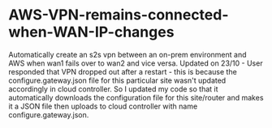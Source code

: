 # AWS-VPN-remains-connected-when-WAN-IP-changes
Automatically create an s2s vpn between an on-prem environment and AWS when wan1 fails over to wan2 and vice versa. 
Updated on 23/10 - User responded that VPN dropped out after a restart - this is because the configure.gateway.json file for this particular site wasn't updated accordingly in cloud controller. 
So I updated my code so that it automatically downloads the configuration file for this site/router and makes it a JSON file then uploads to cloud controller with name configure.gateway.json.
